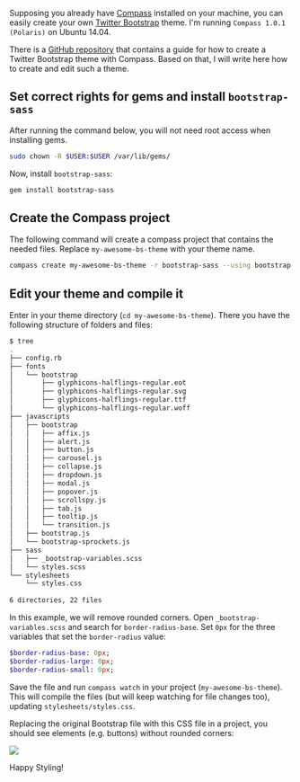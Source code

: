 Supposing you already have [Compass](http://compass-style.org/) installed on your machine, you can easily create your own [Twitter Bootstrap](http://getbootstrap.com/) theme. I'm running `Compass 1.0.1 (Polaris)` on Ubuntu 14.04.

There is a [GitHub repository](https://github.com/twbs/bootstrap-sass#b-compass-without-rails) that contains a guide for how to create a Twitter Bootstrap theme with Compass. Based on that, I will write here how to create and edit such a theme.

## Set correct rights for gems and install `bootstrap-sass`

After running the command below, you will not need root access when installing gems.

```sh
sudo chown -R $USER:$USER /var/lib/gems/
```

Now, install `bootstrap-sass`:

```sh
gem install bootstrap-sass
```

## Create the Compass project

The following command will create a compass project that contains the needed files. Replace `my-awesome-bs-theme` with your theme name.

```sh
compass create my-awesome-bs-theme -r bootstrap-sass --using bootstrap
```

## Edit your theme and compile it

Enter in your theme directory (`cd my-awesome-bs-theme`). There you have the following structure of folders and files:

```sh
$ tree
.
├── config.rb
├── fonts
│   └── bootstrap
│       ├── glyphicons-halflings-regular.eot
│       ├── glyphicons-halflings-regular.svg
│       ├── glyphicons-halflings-regular.ttf
│       └── glyphicons-halflings-regular.woff
├── javascripts
│   ├── bootstrap
│   │   ├── affix.js
│   │   ├── alert.js
│   │   ├── button.js
│   │   ├── carousel.js
│   │   ├── collapse.js
│   │   ├── dropdown.js
│   │   ├── modal.js
│   │   ├── popover.js
│   │   ├── scrollspy.js
│   │   ├── tab.js
│   │   ├── tooltip.js
│   │   └── transition.js
│   ├── bootstrap.js
│   └── bootstrap-sprockets.js
├── sass
│   ├── _bootstrap-variables.scss
│   └── styles.scss
└── stylesheets
    └── styles.css
 
6 directories, 22 files
```

In this example, we will remove rounded corners. Open `_bootstrap-variables.scss` and search for `border-radius-base`. Set `0px` for the three variables that set the `border-radius` value:

```sass
$border-radius-base: 0px; 
$border-radius-large: 0px;
$border-radius-small: 0px;
```

Save the file and run `compass watch` in your project (`my-awesome-bs-theme`). This will compile the files (but will keep watching for file changes too), updating `stylesheets/styles.css`.

Replacing the original Bootstrap file with this CSS file in a project, you should see elements (e.g. buttons) without rounded corners:

![](http://i.imgur.com/ZUjRkdo.png)

Happy Styling!
